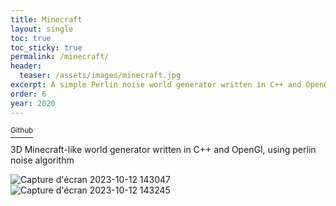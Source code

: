 ```yaml
---
title: Minecraft
layout: single
toc: true
toc_sticky: true
permalink: /minecraft/
header:
  teaser: /assets/images/minecraft.jpg
excerpt: A simple Perlin noise world generator written in C++ and OpenGL
order: 6
year: 2020
---
```


<a href="https://github.com/StokastX/Minecraft" class=""> <sup><i class="fa-brands fa-github"></i> Github</sup></a>

3D Minecraft-like world generator written in C++ and OpenGl, using perlin noise algorithm

![Capture d'écran 2023-10-12 143047](https://github.com/Patoche692/Minecraft/assets/54531293/f49789ea-8b51-4f3d-b9d3-70506c9db2be)
![Capture d'écran 2023-10-12 143245](https://github.com/Patoche692/Minecraft/assets/54531293/e3d6e3e0-8c3c-4945-a16a-b6d6bb9d6ddd)

